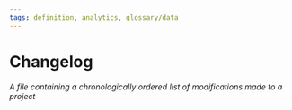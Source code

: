 ```yaml
---
tags: definition, analytics, glossary/data
---
```

#  Changelog
*A file containing a chronologically ordered list of modifications made to a project*